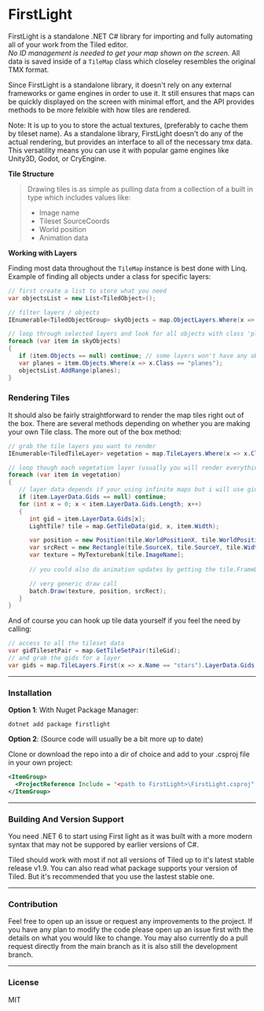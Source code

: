 # FirstLight

FirstLight is a standalone .NET C# library for importing and fully automating all of your work from the Tiled editor.  
*No ID management is needed to get your map shown on the screen.*
All data is saved inside of a ```TileMap``` class which closeley resembles the original TMX format.

Since FirstLight is a standalone library, it doesn't rely on any external frameworks or game engines in order to use it. It still 
ensures that maps can be quickly displayed on the screen with minimal effort, and the API provides methods to be more felxible with how tiles are rendered.

Note: It is up to you to store the actual textures, (preferably to cache them by tileset name). As a standalone library, FirstLight doesn't do any of the
actual rendering, but provides an interface to all of the necessary tmx data. This versatility means you can use it with popular game engines like Unity3D, Godot, or CryEngine.

**Tile Structure** 
> Drawing tiles is as simple as pulling data from a collection of a built in type which includes values like:  
> * Image name
> * Tileset SourceCoords
> * World position
> * Animation data

**Working with Layers**  

Finding most data throughout the ```TileMap``` instance  is best done with Linq.  
Example of finding all objects under a class for specific layers:
```cs
// first create a list to store what you need
var objectsList = new List<TiledObject>();

// filter layers / objects
IEnumerable<TiledObjectGroup> skyObjects = map.ObjectLayers.Where(x => x.Class == "sky-objects");

// loop through selected layers and look for all objects with class 'planes'
foreach (var item in skyObjects)
{
   if (item.Objects == null) continue; // some layers won't have any objects
   var planes = item.Objects.Where(x => x.Class == "planes");
   objectsList.AddRange(planes);
}

```
### Rendering Tiles
It should also be fairly straightforward to render the map tiles right out of the box. There are several methods depending on whether you are making your own Tile class.
The more out of the box method:
```cs
// grab the tile layers you want to render
IEnumerable<TiledTileLayer> vegetation = map.TileLayers.Where(x => x.Class == "vegetation");

// loop though each vegetation layer (usually you will render everything at once)
foreach (var item in vegetation)
{
   // layer data depends if your using infinite maps but i will use gids here
   if (item.LayerData.Gids == null) continue;
   for (int x = 0; x < item.LayerData.Gids.Length; x++)
   {
      int gid = item.LayerData.Gids[x];
      LightTile? tile = map.GetTileData(gid, x, item.Width);

      var position = new Position(tile.WorldPositionX, tile.WorldPositionY);
      var srcRect = new Rectangle(tile.SourceX, tile.SourceY, tile.Width, tile.Height);
      var texture = MyTexturebank[tile.ImageName];
      
      // you could also do animation updates by getting the tile.FrameData property

      // very generic draw call
      batch.Draw(texture, position, srcRect);
   }
}
```

And of course you can hook up tile data yourself if you feel the need by calling:
```cs
// access to all the tileset data
var gidTilesetPair = map.GetTileSetPair(tileGid);
// and grab the gids for a layer
var gids = map.TileLayers.First(x => x.Name == "stars").LayerData.Gids;
```

---
### Installation
**Option 1**: With Nuget Package Manager:  
```
dotnet add package firstlight 
```
**Option 2**: (Source code will usually be a bit more up to date)  

Clone or download the repo into a dir of choice and add to your .csproj file in your own project:
```xml
<ItemGroup>
  <ProjectReference Include = "<path to FirstLight>\FirstLight.csproj" />
</ItemGroup>
```

---
### Building And Version Support
You need .NET 6 to start using First light as it was built with a more modern syntax that may not be suppored by earlier versions of C#.

Tiled should work with most if not all versions of Tiled up to it's latest stable release v1.9.
You can also read what package supports your version of Tiled. But it's recommended that you use the lastest stable one.

---
### Contribution
Feel free to open up an issue or request any improvements to the project. If you have any plan to modify the code please open up an issue first with the details on what you would like to change. You may also currently do a pull request directly from the main branch as it is also still the development branch.

---
### License
MIT
